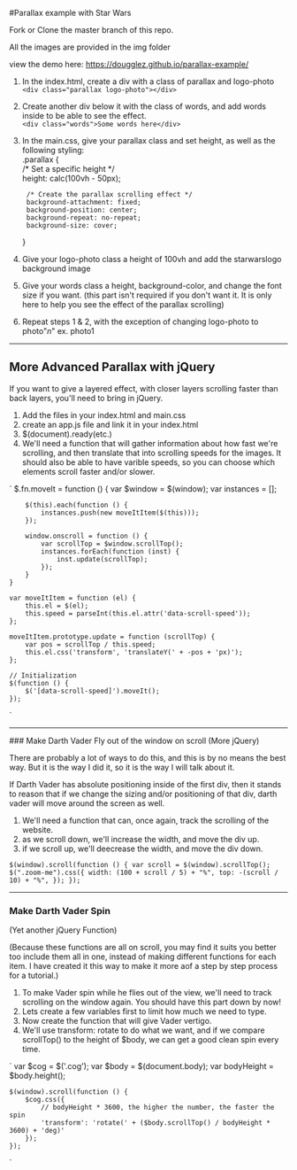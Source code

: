 #Parallax example with Star Wars

Fork or Clone the master branch of this repo.

All the images are provided in the img folder

view the demo here:
https://dougglez.github.io/parallax-example/

1. In the index.html, create a div with a class of parallax and logo-photo<br/>
`<div class="parallax logo-photo"></div>`
2. Create another div below it with the class of words, and add words inside to be able to see the effect.<br/>
`<div class="words">Some words here</div>`
3. In the main.css, give your parallax class and set height, as well as the following styling:
    <br/>
    .parallax {<br/>
        /* Set a specific height */<br/>
        height: calc(100vh - 50px); 

        /* Create the parallax scrolling effect */
        background-attachment: fixed;
        background-position: center;
        background-repeat: no-repeat;
        background-size: cover;
    }
4. Give your logo-photo class a height of 100vh and add the starwarslogo background image
5. Give your words class a height, background-color, and change the font size if you want. (this part isn't required if you don't want it. It is only here to help you see the effect of the parallax scrolling)
6. Repeat steps 1 & 2, with the exception of changing logo-photo to photo"_*n*_" ex. photo1
<hr/>

## More Advanced Parallax with jQuery
If you want to give a layered effect, with closer layers scrolling faster than back layers, you'll need to bring in jQuery.

1. Add the files in your index.html and main.css
2. create an app.js file and link it in your index.html
3. $(document).ready(etc.)
4. We'll need a function that will gather information about how fast we're scrolling, and then translate that into scrolling speeds for the images. It should also be able to have varible speeds, so you can choose which elements scroll faster and/or slower.


`
 $.fn.moveIt = function () {
        var $window = $(window);
        var instances = [];

        $(this).each(function () {
            instances.push(new moveItItem($(this)));
        });

        window.onscroll = function () {
            var scrollTop = $window.scrollTop();
            instances.forEach(function (inst) {
                inst.update(scrollTop);
            });
        }
    }

    var moveItItem = function (el) {
        this.el = $(el);
        this.speed = parseInt(this.el.attr('data-scroll-speed'));
    };

    moveItItem.prototype.update = function (scrollTop) {
        var pos = scrollTop / this.speed;
        this.el.css('transform', 'translateY(' + -pos + 'px)');
    };

    // Initialization
    $(function () {
        $('[data-scroll-speed]').moveIt();
    });
`

<hr> 
### Make Darth Vader Fly out of the window on scroll
(More jQuery)

There are probably a lot of ways to do this, and this is by no means the best way. But it is the way I did it, so it is the way I will talk about it.

If Darth Vader has absolute positioning inside of the first div, then it stands to reason that if we change the sizing and/or positioning of that div, darth vader will move around the screen as well.

1.  We'll need a function that can, once again, track the scrolling of the website.
2. as we scroll down, we'll increase the width, and move the div up.
3. if we scroll up, we'll deecrease the width, and move the div down.

`
 $(window).scroll(function () {
        var scroll = $(window).scrollTop();
        $(".zoom-me").css({
            width: (100 + scroll / 5) + "%",
            top: -(scroll / 10) + "%",
        });
    });
`

<hr>

### Make Darth Vader Spin
(Yet another jQuery Function)

(Because these functions are all on scroll, you may find it suits you better too include them all in one, instead of making different functions for each item. I have created it this way to make it more aof a step by step process for a tutorial.)

1. To make Vader spin while he flies out of the view, we'll need to track scrolling on the window again. You should have this part down by now!
2. Lets create a few variables first to limit how much we need to type.
3. Now create the function that will give Vader vertigo.
4. We'll use transform: rotate to do what we want, and if we compare scrollTop() to the height of $body, we can get a good clean spin every time.



`
    var $cog = $('.cog');
    var $body = $(document.body);
    var bodyHeight = $body.height();

    $(window).scroll(function () {
        $cog.css({
            // bodyHeight * 3600, the higher the number, the faster the spin
            'transform': 'rotate(' + ($body.scrollTop() / bodyHeight * 3600) + 'deg)'
        });
    });
`

